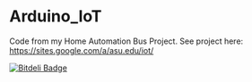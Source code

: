 # Arduino_IoT

Code from my Home Automation Bus Project.
See project here: https://sites.google.com/a/asu.edu/iot/


[![Bitdeli Badge](https://d2weczhvl823v0.cloudfront.net/kunallanjewar/arduino_iot/trend.png)](https://bitdeli.com/free "Bitdeli Badge")

